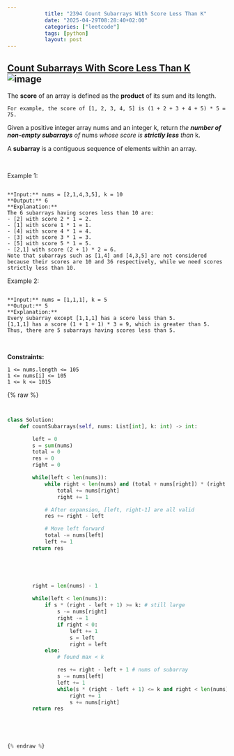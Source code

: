 ```yaml
---
            title: "2394 Count Subarrays With Score Less Than K"
            date: "2025-04-29T08:28:40+02:00"
            categories: ["leetcode"]
            tags: [python]
            layout: post
---
```

            
## [Count Subarrays With Score Less Than K](https://leetcode.com/problems/count-subarrays-with-score-less-than-k) ![image](https://img.shields.io/badge/Difficulty-Hard-red)

The **score** of an array is defined as the **product** of its sum and its length.

	For example, the score of [1, 2, 3, 4, 5] is (1 + 2 + 3 + 4 + 5) * 5 = 75.

Given a positive integer array nums and an integer k, return *the **number of non-empty subarrays** of* nums *whose score is **strictly less** than* k.

A **subarray** is a contiguous sequence of elements within an array.

 

Example 1:

```

**Input:** nums = [2,1,4,3,5], k = 10
**Output:** 6
**Explanation:**
The 6 subarrays having scores less than 10 are:
- [2] with score 2 * 1 = 2.
- [1] with score 1 * 1 = 1.
- [4] with score 4 * 1 = 4.
- [3] with score 3 * 1 = 3. 
- [5] with score 5 * 1 = 5.
- [2,1] with score (2 + 1) * 2 = 6.
Note that subarrays such as [1,4] and [4,3,5] are not considered because their scores are 10 and 36 respectively, while we need scores strictly less than 10.
```

Example 2:

```

**Input:** nums = [1,1,1], k = 5
**Output:** 5
**Explanation:**
Every subarray except [1,1,1] has a score less than 5.
[1,1,1] has a score (1 + 1 + 1) * 3 = 9, which is greater than 5.
Thus, there are 5 subarrays having scores less than 5.

```

 

**Constraints:**

	1 <= nums.length <= 105
	1 <= nums[i] <= 105
	1 <= k <= 1015

{% raw %}


````python


class Solution:
    def countSubarrays(self, nums: List[int], k: int) -> int:

        left = 0
        s = sum(nums)
        total = 0
        res = 0
        right = 0

        while(left < len(nums)):
            while right < len(nums) and (total + nums[right]) * (right - left + 1) < k:
                total += nums[right]
                right += 1

            # After expansion, [left, right-1] are all valid
            res += right - left

            # Move left forward
            total -= nums[left]
            left += 1
        return res

        



        right = len(nums) - 1
        
        while(left < len(nums)):
            if s * (right - left + 1) >= k: # still large
                s -= nums[right]
                right -= 1
                if right < 0:
                    left += 1
                    s = left
                    right = left
            else:
                # found max < k

                res += right - left + 1 # nums of subarray
                s -= nums[left]
                left += 1
                while(s * (right - left + 1) <= k and right < len(nums)-1):
                    right += 1
                    s += nums[right]
        return res


        


{% endraw %}
